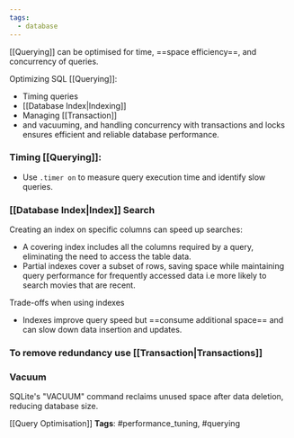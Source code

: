 ```yaml
---
tags:
  - database
---
```

 [[Querying]] can be optimised for time, ==space efficiency==, and concurrency of queries.
 
Optimizing SQL [[Querying]]:
- Timing queries
- [[Database Index|Indexing]]
- Managing [[Transaction]]
- and vacuuming, and handling concurrency with transactions and locks ensures efficient and reliable database performance.

### Timing [[Querying]]:

- Use `.timer on` to measure query execution time and identify slow queries.

### [[Database Index|Index]] Search

Creating an index on specific columns can speed up searches:
- A covering index includes all the columns required by a query, eliminating the need to access the table data.
- Partial indexes cover a subset of rows, saving space while maintaining query performance for frequently accessed data i.e more likely to search movies that are recent.

Trade-offs when using indexes
- Indexes improve query speed but ==consume additional space== and can slow down data insertion and updates.

### To remove redundancy use [[Transaction|Transactions]]

### Vacuum

SQLite's "VACUUM" command reclaims unused space after data deletion, reducing database size.



[[Query Optimisation]]
   **Tags**: #performance_tuning, #querying